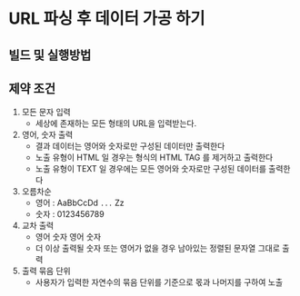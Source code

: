 # URL 파싱 후 데이터 가공 하기

## 빌드 및 실행방법

## 제약 조건
1. 모든 문자 입력
    - 세상에 존재하는 모든 형태의 URL을 입력받는다.
2. 영어, 숫자 출력
    - 결과 데이터는 영어와 숫자로만 구성된 데이터만 출력한다
    - 노출 유형이 HTML 일 경우는 형식의 HTML TAG 를 제거하고 출력한다  
    - 노출 유형이 TEXT 일 경우에는 모든 영어와 숫자로만 구성된 데이터를 출력한다
3. 오름차순
    - 영어 : AaBbCcDd `...` Zz
    - 숫자 : 0123456789
4. 교차 출력
    - 영어 숫자 영어 숫자
    - 더 이상 출력될 숫자 또는 영어가 없을 경우 남아있는 정렬된 문자열 그대로 출력
5. 출력 묶음 단위
    - 사용자가 입력한 자연수의 묶음 단위를 기준으로 몫과 나머지를 구하여 노출
